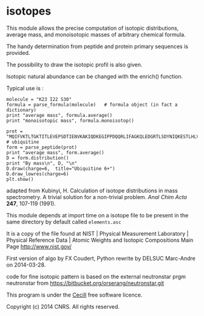 # isotopes

This module allows the precise computation of isotopic distributions, average mass, and monoisotopic masses
of arbitrary chemical formula.

The handy determination from peptide and protein primary sequences is provided.

The possibility to draw the isotopic profil is also given.

Isotopic natural abundance can be changed with the enrich() function.

Typical use is :

    molecule = "K23 I22 S30"
    formula = parse_formula(molecule)   # formula object (in fact a dictionary)
    print "average mass", formula.average()
    print "monoisotopic mass", formula.monoisotop()

    prot = "MQIFVKTLTGKTITLEVEPSDTIENVKAKIQDKEGIPPDQQRLIFAGKQLEDGRTLSDYNIQKESTLHLVLRLRGG" # ubiquitine
    form = parse_peptide(prot)
    print "average mass", form.average()
    D = form.distribution()
    print "By mass\n", D, "\n"
    D.draw(charge=6,  title="Ubiquitine 6+")
    D.draw_lowres(charge=6)
    plt.show()


adapted from 
Kubinyi, H.
Calculation of isotope distributions in mass spectrometry. A trivial solution for a non-trivial problem.
*Anal Chim Acta* **247**, 107-119 (1991).

This module depends at import time on a isotope file to be present in the same directory
by default called `elements.asc`

It is a copy of the file found at
NIST | Physical Measurement Laboratory | Physical Reference Data | Atomic Weights and Isotopic Compositions Main Page
http://www.nist.gov/

First version of algo by FX Coudert, Python rewrite by DELSUC Marc-Andre on 2014-03-28.

code for fine isotopic pattern is based on the external neutronstar prgm neutronstar
from https://bitbucket.org/orserang/neutronstar.git

This program is under the  [Cecill](http://www.cecill.info/licences/Licence_CeCILL_V2.1-en.html) free software licence.

Copyright (c) 2014 CNRS. All rights reserved.

```python

```
